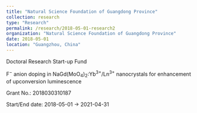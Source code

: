 ```yaml
---
title: "Natural Science Foundation of Guangdong Province"
collection: research
type: "Research"
permalink: /research/2018-05-01-research2
organization: "Natural Science Foundation of Guangdong Province"
date: 2018-05-01
location: "Guangzhou, China"
---
```


Doctoral Research Start-up Fund

F<sup>−</sup> anion doping in NaGd(MoO<sub>4</sub>)<sub>2</sub>:Yb<sup>3+</sup>/Ln<sup>3+</sup> nanocrystals for enhancement of upconversion luminescence

Grant No.: 2018030310187

Start/End date: 2018-05-01 → 2021-04-31


